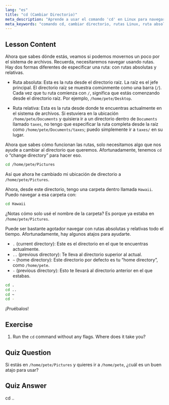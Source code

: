 ```yaml
---
lang: "es"
title: "cd (Cambiar Directorio)"
meta_description: "Aprende a usar el comando 'cd' en Linux para navegar por directorios. Comprende las rutas absolutas, relativas y atajos útiles. ¡Comienza tu viaje en Linux!"
meta_keywords: "comando cd, cambiar directorio, rutas Linux, ruta absoluta, ruta relativa, tutorial Linux, Linux para principiantes, navegación Linux"
---
```


## Lesson Content

Ahora que sabes dónde estás, veamos si podemos movernos un poco por el sistema de archivos. Recuerda, necesitaremos navegar usando rutas. Hay dos formas diferentes de especificar una ruta: con rutas absolutas y relativas.

- Ruta absoluta: Esta es la ruta desde el directorio raíz. La raíz es el jefe principal. El directorio raíz se muestra comúnmente como una barra (`/`). Cada vez que tu ruta comienza con `/`, significa que estás comenzando desde el directorio raíz. Por ejemplo, `/home/pete/Desktop`.

- Ruta relativa: Esta es la ruta desde donde te encuentras actualmente en el sistema de archivos. Si estuviera en la ubicación `/home/pete/Documents` y quisiera ir a un directorio dentro de `Documents` llamado `taxes`, no tengo que especificar la ruta completa desde la raíz como `/home/pete/Documents/taxes`; puedo simplemente ir a `taxes/` en su lugar.

Ahora que sabes cómo funcionan las rutas, solo necesitamos algo que nos ayude a cambiar al directorio que queremos. Afortunadamente, tenemos `cd` o “change directory” para hacer eso.

```bash
cd /home/pete/Pictures
```

Así que ahora he cambiado mi ubicación de directorio a `/home/pete/Pictures`.

Ahora, desde este directorio, tengo una carpeta dentro llamada `Hawaii`. Puedo navegar a esa carpeta con:

```bash
cd Hawaii
```

¿Notas cómo solo usé el nombre de la carpeta? Es porque ya estaba en `/home/pete/Pictures`.

Puede ser bastante agotador navegar con rutas absolutas y relativas todo el tiempo. Afortunadamente, hay algunos atajos para ayudarte.

- `.` (current directory): Este es el directorio en el que te encuentras actualmente.
- `..` (previous directory): Te lleva al directorio superior al actual.
- `~` (home directory): Este directorio por defecto es tu “home directory”, como `/home/pete`.
- `-` (previous directory): Esto te llevará al directorio anterior en el que estabas.

```bash
cd .
cd ..
cd ~
cd -
```

¡Pruébalos!

## Exercise

1. Run the `cd` command without any flags. Where does it take you?

## Quiz Question

Si estás en `/home/pete/Pictures` y quieres ir a `/home/pete`, ¿cuál es un buen atajo para usar?

## Quiz Answer

cd ..
